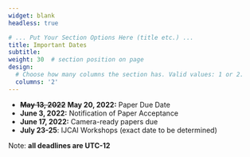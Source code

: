```yaml
---
widget: blank
headless: true

# ... Put Your Section Options Here (title etc.) ...
title: Important Dates
subtitle:
weight: 30  # section position on page
design:
  # Choose how many columns the section has. Valid values: 1 or 2.
  columns: '2'
---
```


- ~~**May 13, 2022**~~ **May 20, 2022:** Paper Due Date
- **June 3, 2022:** Notification of Paper Acceptance
- **June 17, 2022:** Camera-ready papers due
- **July 23-25**: IJCAI Workshops (exact date to be determined)

Note: **all deadlines are UTC-12**
